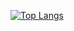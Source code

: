 [![Top Langs](https://github-readme-stats.vercel.app/api/top-langs/?username=r1ng-0)](https://github.com/anuraghazra/github-readme-stats)
